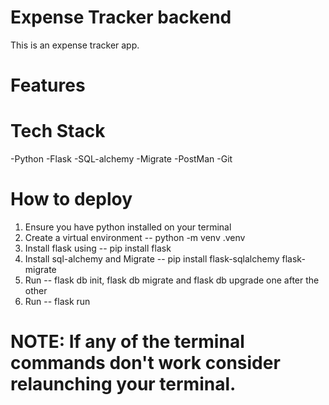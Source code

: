 # Expense Tracker backend 
This is an expense tracker app.

# Features


# Tech Stack 
-Python
-Flask
-SQL-alchemy 
-Migrate
-PostMan
-Git

# How to deploy 
1. Ensure you have python installed on your terminal 
2. Create a virtual environment -- python -m venv .venv
3. Install flask using -- pip install flask
4. Install sql-alchemy and Migrate -- pip install flask-sqlalchemy flask-migrate
5. Run -- flask db init, flask db migrate and flask db upgrade one after the other
6. Run -- flask run

# NOTE: If any of the terminal commands don't work consider relaunching your terminal.